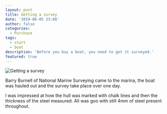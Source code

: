 ```yaml
---
layout: post
title: Getting a survey
date: '2019-06-05 23:08'
author: false
categories:
  - Purchase
tags:
  - start
  - boat
description: 'Before you buy a boat, you need to get it surveyed.'
featured: true
---
```


![Getting a survey](../images/2019/06/DSC_3563.jpg)

Barry Burnell of National Marine Surveying came to the marina, the boat was hauled out and the survey take place over one day.

I was impressed at how the hull was marked with chalk lines and then the thickness of the steel measured. All was goo with still 4mm of steel present throughout.
